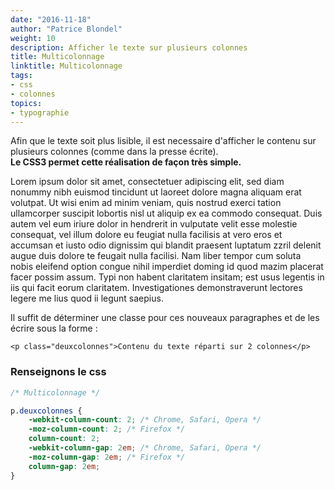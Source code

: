 ```yaml
---
date: "2016-11-18"
author: "Patrice Blondel"
weight: 10
description: Afficher le texte sur plusieurs colonnes
title: Multicolonnage 
linktitle: Multicolonnage 
tags:
- css
- colonnes
topics:
- typographie
---
```



Afin que le texte soit plus lisible, il est necessaire d'afficher le contenu sur plusieurs colonnes 
(comme dans la presse écrite).  
**Le CSS3 permet cette réalisation de façon très simple.**      
<!--more-->  

<p class="deuxcolonnes">
Lorem ipsum dolor sit amet, consectetuer adipiscing elit, sed diam nonummy nibh euismod tincidunt 
ut laoreet dolore magna aliquam erat volutpat.    
Ut wisi enim ad minim veniam, quis nostrud exerci tation ullamcorper suscipit lobortis 
nisl ut aliquip ex ea commodo consequat.    
Duis autem vel eum iriure dolor in hendrerit in vulputate velit esse molestie consequat, 
vel illum dolore eu feugiat nulla facilisis at vero eros et accumsan et iusto odio dignissim 
qui blandit praesent luptatum zzril delenit augue duis dolore te feugait nulla facilisi.    
Nam liber tempor cum soluta nobis eleifend option congue nihil imperdiet doming id quod mazim 
placerat facer possim assum.    
Typi non habent claritatem insitam; est usus legentis in iis qui facit eorum claritatem.    
Investigationes demonstraverunt lectores legere me lius quod ii legunt saepius.
</p>


Il suffit de déterminer une classe pour ces nouveaux paragraphes et de les écrire sous la forme :   

	<p class="deuxcolonnes">Contenu du texte réparti sur 2 colonnes</p>



### Renseignons le css 

```css
/* Multicolonnage */ 

p.deuxcolonnes {
    -webkit-column-count: 2; /* Chrome, Safari, Opera */
    -moz-column-count: 2; /* Firefox */
    column-count: 2;
    -webkit-column-gap: 2em; /* Chrome, Safari, Opera */
    -moz-column-gap: 2em; /* Firefox */
    column-gap: 2em;
}
```